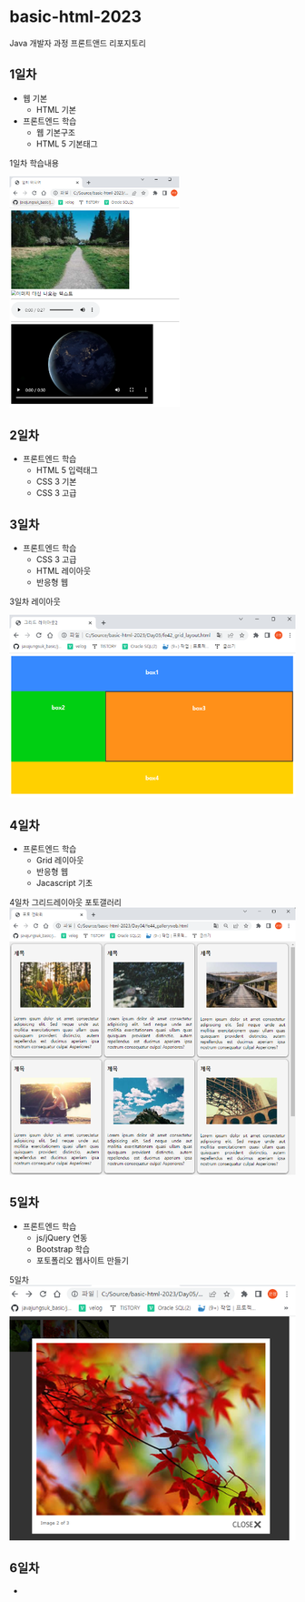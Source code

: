 # basic-html-2023
Java 개발자 과정 프론트앤드 리포지토리

## 1일차
- 웹 기본
    - HTML 기본 
- 프론트엔드 학습
    - 웹 기본구조
    - HTML 5 기본태그

1일차 학습내용
<!--! [멀티미디어] (https://raw.githubusercontent.com/eunjoengme/basic-html-2023/main/image/day1.png)-->
<img src="https://raw.githubusercontent.com/eunjoengme/basic-html-2023/main/image/day1.png" width=300>

## 2일차
- 프론트엔드 학습
    - HTML 5 입력태그
    - CSS 3 기본
    - CSS 3 고급

## 3일차
- 프론트엔드 학습
    - CSS 3 고급
    - HTML 레이아웃
    - 반응형 웹

3일차 레이아웃

<img src="https://raw.githubusercontent.com/eunjoengme/basic-html-2023/main/image/day03_레이아웃.png" width="600">
    
## 4일차
- 프론트엔드 학습
    - Grid 레이아웃
    - 반응형 웹
    - Jacascript 기초

4일차 그리드레이아웃 포토갤러리
<img src="https://raw.githubusercontent.com/eunjoengme/basic-html-2023/main/image/gallery01.png" width="600">

## 5일차
- 프론트엔드 학습
    - js/jQuery 연동
    - Bootstrap 학습
    - 포토폴리오 웹사이트 만들기
    
5일차
<img src ="https://raw.githubusercontent.com/eunjoengme/basic-html-2023/main/image/day05_%ED%94%8C%EB%9F%AC%EA%B7%B8%EC%9D%B8_%EB%9D%BC%EC%9D%B4%ED%8A%B8%EB%B0%95%EC%8A%A4.png" width="600">

## 6일차
- 

